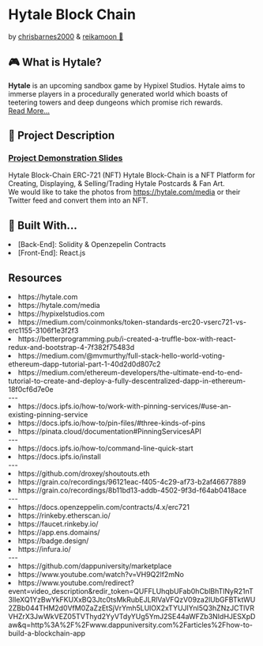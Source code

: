 # Hytale Block Chain
by [chrisbarnes2000](https://github.com/chrisbarnes2000) & [reikamoon :ribbon:](https://github.com/reikamoon)

## :video_game: What is Hytale?
<b>Hytale</b> is an upcoming sandbox game by Hypixel Studios. Hytale aims to immerse players in a procedurally generated world which boasts of teetering towers and deep dungeons which promise rich rewards.<br>
[Read More...](https://hytale.com/)

## :memo: Project Description
### [Project Demonstration Slides](https://docs.google.com/presentation/d/1CgrEjnAIdKIVoB9BebgOtCa3tw6Crx_ekLeKChjURUE)
Hytale Block-Chain ERC-721 (NFT)
Hytale Block-Chain is a NFT Platform for Creating, Displaying, & Selling/Trading Hytale Postcards & Fan Art.<br>
We would like to take the photos from https://hytale.com/media or their Twitter feed and convert them into an NFT.

## :hammer: Built With...
<li>[Back-End]: Solidity & Openzepelin Contracts</li> 
<li>[Front-End]: React.js</li>

## Resources
<li>https://hytale.com</li>
<li>https://hytale.com/media</li>
<li>https://hypixelstudios.com</li>
<li>https://medium.com/coinmonks/token-standards-erc20-vserc721-vs-erc1155-3106f1e3f2f3</li>
<li>https://betterprogramming.pub/i-created-a-truffle-box-with-react-redux-and-bootstrap-4-7f382f75483d</li>
<li>https://medium.com/@mvmurthy/full-stack-hello-world-voting-ethereum-dapp-tutorial-part-1-40d2d0d807c2</li>
<li>https://medium.com/ethereum-developers/the-ultimate-end-to-end-tutorial-to-create-and-deploy-a-fully-descentralized-dapp-in-ethereum-18f0cf6d7e0e</li>
---
<li>https://docs.ipfs.io/how-to/work-with-pinning-services/#use-an-existing-pinning-service</li>
<li>https://docs.ipfs.io/how-to/pin-files/#three-kinds-of-pins</li>
<li>https://pinata.cloud/documentation#PinningServicesAPI</li>
---
<li>https://docs.ipfs.io/how-to/command-line-quick-start</li>
<li>https://docs.ipfs.io/install</li>
---
<li>https://github.com/droxey/shoutouts.eth</li>
<li>https://grain.co/recordings/96121eac-f405-4c29-af73-b2af46677889</li>
<li>https://grain.co/recordings/8b11bd13-addb-4502-9f3d-f64ab0418ace</li>
---
<li>https://docs.openzeppelin.com/contracts/4.x/erc721</li>
<li>https://rinkeby.etherscan.io/</li>
<li>https://faucet.rinkeby.io/</li>
<li>https://app.ens.domains/</li>
<li>https://badge.design/</li>
<li>https://infura.io/</li>
---
<li>https://github.com/dappuniversity/marketplace</li>
<li>https://www.youtube.com/watch?v=VH9Q2lf2mNo</li>
<li>https://www.youtube.com/redirect?event=video_description&redir_token=QUFFLUhqbUFab0hCblBhTlNyR21nT3lIeXQ1YzBwYkFKUXxBQ3Jtc0tsMkRubEJLRlVaVFQzV09za2lUbGFBTktWU2ZBb044THM2d0VfM0ZaZzEtSjVrYmh5LUlOX2xTYUJIYnl5Q3hZNzJCTlVRVHZrX3JwWkVEZ05TVThyd2YyVTdyYUg5YmJ2SE44aWFZb3NIdHJESXpDaw&q=http%3A%2F%2Fwww.dappuniversity.com%2Farticles%2Fhow-to-build-a-blockchain-app</li>
